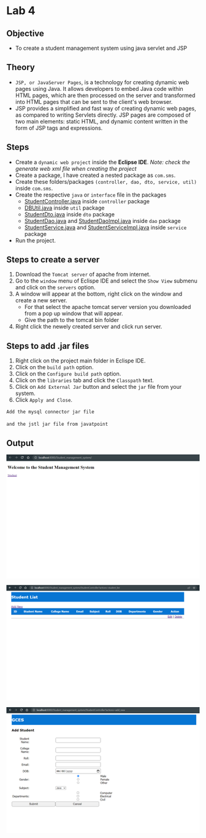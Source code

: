 # Lab 4

## Objective

- To create a student management system using java servlet and JSP

## Theory

- `JSP, or JavaServer Pages`, is a technology for creating dynamic web pages using Java. It allows developers to embed Java code within HTML pages, which are then processed on the server and transformed into HTML pages that can be sent to the client's web browser.
- JSP provides a simplified and fast way of creating dynamic web pages, as compared to writing Servlets directly. JSP pages are composed of two main elements: static HTML, and dynamic content written in the form of JSP tags and expressions.

## Steps

- Create a `dynamic web project` inside the **Eclipse IDE**. *Note: check the generate web xml file when creating the project*
- Create a package, I have created a nested package as `com.sms`.
- Create these folders/packages `(controller, dao, dto, service, util)` inside `com.sms`.
- Create the respective `java` or `interface` file in the packages
    - [StudentController.java](https://github.com/college-related/Labs-7th-sems/blob/main/Enterprise%20Application%20Development%20(EAD)/assignments/assignment1/src/main/java/com/sms/controller/StudentController.java) inside `controller` package
    - [DBUtil.java](https://github.com/college-related/Labs-7th-sems/blob/main/Enterprise%20Application%20Development%20(EAD)/assignments/assignment1/src/main/java/com/sms/util/DBUtil.java) inside `util` package
    - [StudentDto.java](https://github.com/college-related/Labs-7th-sems/blob/main/Enterprise%20Application%20Development%20(EAD)/assignments/assignment1/src/main/java/com/sms/dto/StudentDto.java) inside `dto` package
    - [StudentDao.java](https://github.com/college-related/Labs-7th-sems/blob/main/Enterprise%20Application%20Development%20(EAD)/assignments/assignment1/src/main/java/com/sms/dao/StudentDao.java) and [StudentDaoImpl.java](https://github.com/college-related/Labs-7th-sems/blob/main/Enterprise%20Application%20Development%20(EAD)/assignments/assignment1/src/main/java/com/sms/dao/StudentDaoImpl.java) inside `dao` package
    - [StudentService.java](https://github.com/college-related/Labs-7th-sems/blob/main/Enterprise%20Application%20Development%20(EAD)/assignments/assignment1/src/main/java/com/sms/service/StudentService.java) and [StudentServiceImpl.java](https://github.com/college-related/Labs-7th-sems/blob/main/Enterprise%20Application%20Development%20(EAD)/assignments/assignment1/src/main/java/com/sms/service/StudentServiceImpl.java) inside `service` package
- Run the project.

## Steps to create a server

1. Download the `Tomcat server` of apache from internet.
2. Go to the `window` menu of Eclispe IDE and select the `Show View` submenu and click on the `servers` option.
3. A window will appear at the bottom, right click on the window and create a new server.
    - For that select the apache tomcat server version you downloaded from a pop up window that will appear.
    - Give the path to the tomcat bin folder
4. Right click the newely created server and click run server. 

## Steps to add .jar files

1. Right click on the project main folder in Eclispe IDE.
2. Click on the `build path` option.
3. Click on the `Configure build path` option.
4. Click on the `libraries` tab and click the `Classpath` text.
5. Click on `Add External Jar` button and select the `jar` file from your system.
6. Click `Apply and Close`.

```
Add the mysql connector jar file

and the jstl jar file from javatpoint
```

## Output

![SMS home page](../../assets/sms_index.png)

![SMS Student List](../../assets/sms_list.png)

![SMS Student Add Form](../../assets/sms_form.png)
